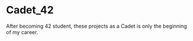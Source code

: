 # Cadet_42
After becoming 42 student, these projects as a Cadet is only the beginning of my career.
